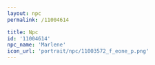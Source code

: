 ```yaml
---
layout: npc
permalink: /11004614

title: Npc
id: '11004614'
npc_name: 'Marlene'
icon_url: 'portrait/npc/11003572_f_eone_p.png'
---
```

